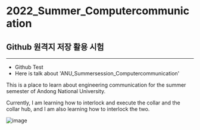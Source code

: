 # 2022_Summer_Computercommunication
## Github 원격지 저장 활용 시험

_____
- Github Test
- Here is talk about 'ANU_Summersession_Computercommunication'

This is a place to learn about engineering communication for the summer semester of Andong National University.

Currently, I am learning how to interlock and execute the collar and the collar hub, and I am also learning how to interlock the two.

![image](https://user-images.githubusercontent.com/96164365/176079328-d22fdc40-581f-4234-a3dc-2d6c5b131e6c.png)

